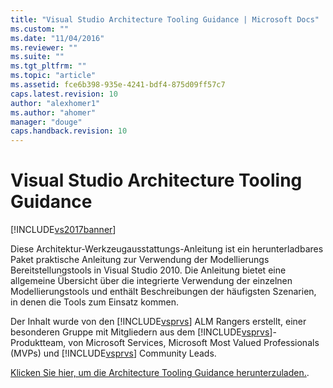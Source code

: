 ```yaml
---
title: "Visual Studio Architecture Tooling Guidance | Microsoft Docs"
ms.custom: ""
ms.date: "11/04/2016"
ms.reviewer: ""
ms.suite: ""
ms.tgt_pltfrm: ""
ms.topic: "article"
ms.assetid: fce6b398-935e-4241-bdf4-875d09ff57c7
caps.latest.revision: 10
author: "alexhomer1"
ms.author: "ahomer"
manager: "douge"
caps.handback.revision: 10
---
```

# Visual Studio Architecture Tooling Guidance
[!INCLUDE[vs2017banner](../code-quality/includes/vs2017banner.md)]

Diese Architektur\-Werkzeugausstattungs\-Anleitung ist ein herunterladbares Paket praktische Anleitung zur Verwendung der Modellierungs Bereitstellungstools in Visual Studio 2010.  Die Anleitung bietet eine allgemeine Übersicht über die integrierte Verwendung der einzelnen Modellierungstools und enthält Beschreibungen der häufigsten Szenarien, in denen die Tools zum Einsatz kommen.  
  
 Der Inhalt wurde von den [!INCLUDE[vsprvs](../code-quality/includes/vsprvs_md.md)] ALM Rangers erstellt, einer besonderen Gruppe mit Mitgliedern aus dem [!INCLUDE[vsprvs](../code-quality/includes/vsprvs_md.md)]\-Produktteam, von Microsoft Services, Microsoft Most Valued Professionals \(MVPs\) und [!INCLUDE[vsprvs](../code-quality/includes/vsprvs_md.md)] Community Leads.  
  
 [Klicken Sie hier, um die Architecture Tooling Guidance herunterzuladen.](http://go.microsoft.com/fwlink/?LinkID=191984).